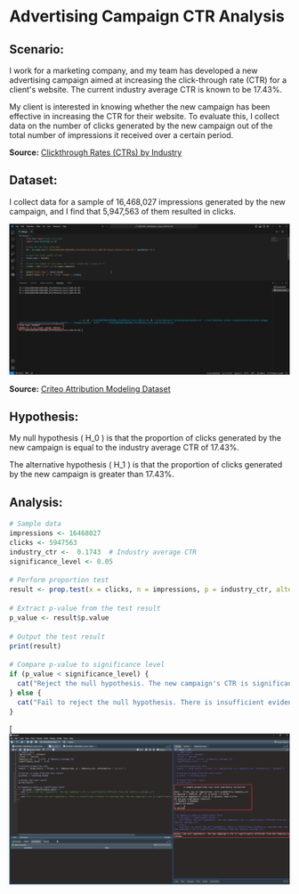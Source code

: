# Advertising Campaign CTR Analysis

## Scenario:
I work for a marketing company, and my team has developed a new advertising campaign aimed at increasing the click-through rate (CTR) for a client's website. The current industry average CTR is known to be 17.43%.

My client is interested in knowing whether the new campaign has been effective in increasing the CTR for their website. To evaluate this, I collect data on the number of clicks generated by the new campaign out of the total number of impressions it received over a certain period.

**Source:** [Clickthrough Rates (CTRs) by Industry](https://firstpagesage.com/reports/clickthrough-rates-ctrs-by-industry/)

## Dataset:
I collect data for a sample of 16,468,027 impressions generated by the new campaign, and I find that 5,947,563 of them resulted in clicks.

![Visualization of the dataset](https://github.com/NattachaiJairak/DADS5001_AFTER_MIDTERM/blob/main/Visual%20Studio%20Code.png)

**Source:** [Criteo Attribution Modeling Dataset](https://www.kaggle.com/datasets/sharatsachin/criteo-attribution-modeling/data)

## Hypothesis:
My null hypothesis \( H_0 \) is that the proportion of clicks generated by the new campaign is equal to the industry average CTR of 17.43%.

The alternative hypothesis \( H_1 \) is that the proportion of clicks generated by the new campaign is greater than 17.43%.
## Analysis:
```R
# Sample data
impressions <- 16468027
clicks <- 5947563
industry_ctr <-  0.1743  # Industry average CTR
significance_level <- 0.05

# Perform proportion test
result <- prop.test(x = clicks, n = impressions, p = industry_ctr, alternative = "greater")

# Extract p-value from the test result
p_value <- result$p.value

# Output the test result
print(result)

# Compare p-value to significance level
if (p_value < significance_level) {
  cat("Reject the null hypothesis. The new campaign's CTR is significantly different from the industry average.\n")
} else {
  cat("Fail to reject the null hypothesis. There is insufficient evidence to conclude that the new campaign's CTR is significantly different from the industry average.\n")
}
```


[![Visualization of the dataset](https://github.com/NattachaiJairak/DADS5001_AFTER_MIDTERM/blob/main/2024-04-20%2018_57_57-RStudio.png)
